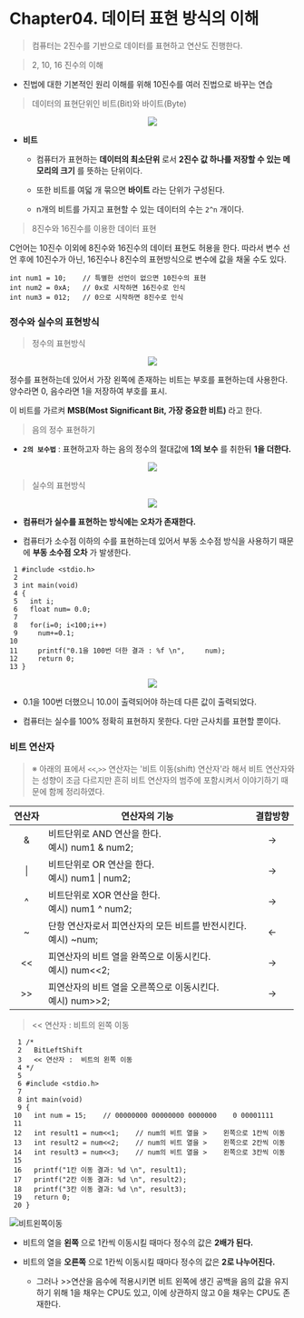 # Chapter04. 데이터 표현 방식의 이해

> 컴퓨터는 2진수를 기반으로 데이터를 표현하고 연산도 진행한다.

> 2, 10, 16 진수의 이해

- 진법에 대한 기본적인 원리 이해를 위해 10진수를 여러 진법으로 바꾸는 연습

> 데이터의 표현단위인 비트(Bit)와 바이트(Byte)

<p align="center">
<img src="https://user-images.githubusercontent.com/39554623/53630233-f3fdeb80-3c52-11e9-9c2b-4c1da5be46ff.png">
<p>

- **비트**

  - 컴퓨터가 표현하는 **데이터의 최소단위** 로서 **2진수 값 하나를 저장할 수 있는 메모리의 크기** 를 뜻하는 단위이다.

  - 또한 비트를 여덟 개 묶으면 **바이트** 라는 단위가 구성된다.

  - n개의 비트를 가지고 표현할 수 있는 데이터의 수는 `2^n` 개이다.

> 8진수와 16진수를 이용한 데이터 표현

C언어는 10진수 이외에 8진수와 16진수의 데이터 표현도 허용을 한다. 따라서 변수 선언 후에 10진수가 아닌, 16진수나 8진수의 표현방식으로 변수에 값을 채울 수도 있다.

```
int num1 = 10;    // 특별한 선언이 없으면 10진수의 표현
int num2 = 0xA;   // 0x로 시작하면 16진수로 인식
int num3 = 012;   // 0으로 시작하면 8진수로 인식
```

### 정수와 실수의 표현방식

> 정수의 표현방식

<p align="center">
<img src="https://user-images.githubusercontent.com/39554623/53706575-5a128a80-3e6e-11e9-8232-157cfe0b1c59.png">
<p>

정수를 표현하는데 있어서 가장 왼쪽에 존재하는 비트는 부호를 표현하는데 사용한다. 양수라면 0, 음수라면 1을 저장하여 부호를 표시.

이 비트를 가르켜 **MSB(Most Significant Bit, 가장 중요한 비트)** 라고 한다.

> 음의 정수 표현하기

- **`2의 보수법`** : 표현하고자 하는 음의 정수의 절대값에 **1의 보수** 를 취한뒤 **1을 더한다.**

<p align="center">
<img src="https://user-images.githubusercontent.com/39554623/53706574-5a128a80-3e6e-11e9-9cb5-d2699751a187.png">
<p>

> 실수의 표현방식

<p align="center">
<img src="https://user-images.githubusercontent.com/39554623/53706829-9b576a00-3e6f-11e9-9d51-3dd663f134de.png">
<p>

- **컴퓨터가 실수를 표현하는 방식에는 오차가 존재한다.**

- 컴퓨터가 소수점 이하의 수를 표현하는데 있어서 부동 소수점 방식을 사용하기 때문에 **부동 소수점 오차** 가 발생한다.

```
 1 #include <stdio.h>
 2
 3 int main(void)
 4 {
 5   int i;
 6   float num= 0.0;
 7
 8   for(i=0; i<100;i++)
 9     num+=0.1;
10
11     printf("0.1을 100번 더한 결과 : %f \n",     num);
12     return 0;
13 }
```
<p align="center">
<img src="https://user-images.githubusercontent.com/39554623/53708393-90540800-3e76-11e9-88b4-e0578b67f600.PNG">
<p>

- 0.1을 100번 더했으니 10.0이 출력되어야 하는데 다른 값이 출력되었다.

- 컴퓨터는 실수를 100% 정확히 표현하지 못한다. 다만 근사치를 표현할 뿐이다.

### 비트 연산자

> ※ 아래의 표에서 `<<`,`>>` 연산자는 '비트 이동(shift) 연산자'라 해서 비트 연산자와는 성향이 조금 다르지만 흔히 비트 연산자의 범주에 포함시켜서 이야기하기 때문에 함께 정리하였다.

|연산자|<center>연산자의 기능</center>|결합방향|
|:---:|:---|:---:|
|&|비트단위로 AND 연산을 한다.<br>예시) num1 & num2;|→|
|&#124;|비트단위로 OR 연산을 한다.<br>예시) num1 &#124; num2;|→|
|^   |비트단위로 XOR 연산을 한다.<br>예시) num1 ^ num2;   |→   |
|~   |단항 연산자로서 피연산자의 모든 비트를 반전시킨다.<br>예시) ~num;   |←   |
|<<   |피연산자의 비트 열을 완쪽으로 이동시킨다.<br>예시) num<<2;   |→   |
|>>   |피연산자의 비트 열을 오른쪽으로 이동시킨다.<br>예시) num>>2;   |→   |

> << 연산자 :  비트의 왼쪽 이동

```
  1 /*
  2   BitLeftShift
  3   << 연산자 :  비트의 왼쪽 이동
  4 */
  5
  6 #include <stdio.h>
  7
  8 int main(void)
  9 {
 10   int num = 15;    // 00000000 00000000 0000000    0 00001111
 11
 12   int result1 = num<<1;    // num의 비트 열을 >    왼쪽으로 1칸씩 이동
 13   int result2 = num<<2;    // num의 비트 열을 >    왼쪽으로 2칸씩 이동
 14   int result3 = num<<3;    // num의 비트 열을 >    왼쪽으로 3칸씩 이동
 15
 16   printf("1칸 이동 결과: %d \n", result1);
 17   printf("2칸 이동 결과: %d \n", result2);
 18   printf("3칸 이동 결과: %d \n", result3);
 19   return 0;
 20 }
```

![비트왼쪽이동](https://user-images.githubusercontent.com/39554623/53711496-c77de580-3e85-11e9-9ffe-e0807a0eaee7.PNG)

- 비트의 열을 **왼쪽** 으로 1칸씩 이동시킬 때마다 정수의 값은 **2배가 된다.**

- 비트의 열을 **오른쪽** 으로 1칸씩 이동시킬 때마다 정수의 값은 **2로 나누어진다.**
  - 그러나 >>연산을 음수에 적용시키면 비트 왼쪽에 생긴 공백을 음의 값을 유지하기 위해 1을 채우는 CPU도 있고, 이에 상관하지 않고 0을 채우는 CPU도 존재한다.
